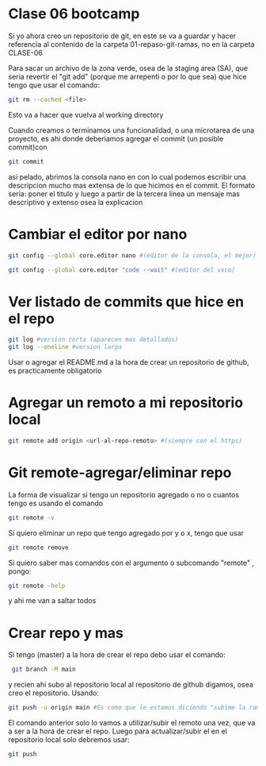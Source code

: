 # Clase 06 bootcamp

Si yo ahora creo un repositorio de git, en este se va a guardar y hacer referencia al contenido de la carpeta 01-repaso-git-ramas, no en la carpeta CLASE-06

Para sacar un archivo de la zona verde, osea de la staging area (SA), que seria revertir el "git add" (porque me arrepenti o por lo que sea) que hice tengo que usar el comando:

``` sh
git rm --cached <file>
```

Esto va a hacer que vuelva al working directory

Cuando creamos o terminamos una funcionalidad, o una microtarea de una proyecto, es ahi donde deberiamos agregar el commit (un posible commit)con

```sh
git commit 
```

asi pelado, abrimos la consola nano en con lo cual podemos escribir una descripcion mucho mas extensa de lo que hicimos en el commit. El formato seria: poner el titulo y luego a partir de la tercera linea un mensaje mas descriptivo y extenso osea la explicacion

# Cambiar el editor por nano

```sh
git config --global core.editor nano #(editor de la consola, el mejor)
```

```sh
git config --global core.editor "code --wait" #(editor del vsco)
```

# Ver listado de commits que hice en el repo 

```sh
git log #version corta (aparecen mas detallados)
git log --oneline #version larga
```

Usar o agregar el README.md a la hora de crear un repositorio de github, es practicamente obligatorio 

# Agregar un remoto a mi repositorio local

```sh
git remote add origin <url-al-repo-remoto> #(siempre con el https)
```

# Git remote-agregar/eliminar repo
La forma de visualizar si tengo un repositorio agregado o no o 
cuantos tengo es usando el comando 

```sh
git remote -v
```

Si quiero eliminar un repo que tengo agregado por y o x, tengo que usar 

```sh
git remote remove
```

Si quiero saber mas comandos con el argumento o subcomando "remote" , pongo:

```sh
git remote -help 
```
y ahi me van a saltar todos

# Crear repo y mas 
Si tengo (master) a la hora de crear el repo debo usar el comando:

```sh
 git branch -M main 
 ```

 y recien ahi subo al repositorio local al repositorio de github digamos, osea creo el repositorio. Usando:

```sh
git push -u origin main #Es como que le estamos diciendo "subime la rama local main a la rama remota osea al origin, y el origin es toda la url que guardamos cuando creamos el remoto"
``` 

El comando anterior solo lo vamos a utilizar/subir el remoto una vez, que va a ser a la hora de crear el repo. Luego para actualizar/subir el en el repositorio local solo debremos usar:

```sh
git push 
```

